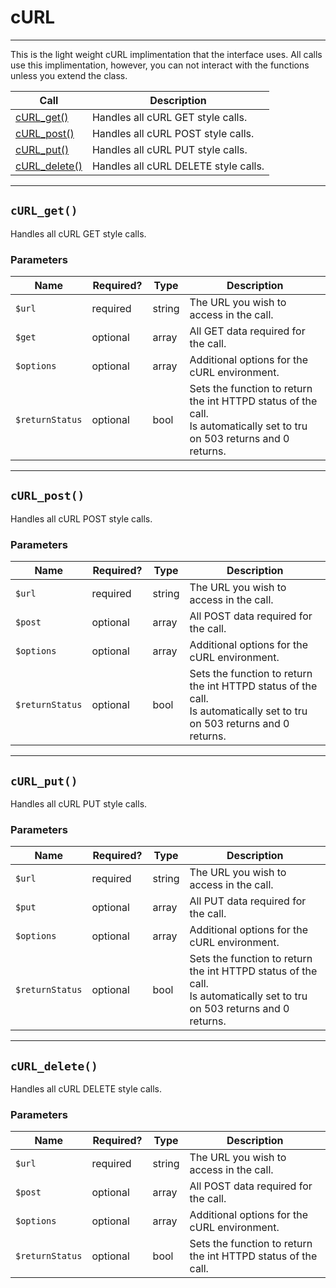 # cURL

***

This is the light weight cURL implimentation that the interface uses.  All calls use this implimentation, however, you can not interact with the functions unless you extend the class.

| Call | Description |
| ---- | ----------- |
| [cURL_get()]() | Handles all cURL GET style calls. |
| [cURL_post()]() | Handles all cURL POST style calls. |
| [cURL_put()]() | Handles all cURL PUT style calls. |
| [cURL_delete()]() | Handles all cURL DELETE style calls. |

***

## `cURL_get()`

Handles all cURL GET style calls.

### Parameters  

<table>
    <thead>
        <tr>
            <th>Name</th>
            <th width=20%>Required?</th>
            <th width="50">Type</th>
            <th width=99%>Description</th>
        </tr>
    </thead>
    <tbody>
        <tr>
            <td><code>$url</code></td>
            <td>required</td>
            <td>string</td>
            <td>The URL you wish to access in the call.</td>
        </tr>
        <tr>
            <td><code>$get</code></td>
            <td>optional</td>
            <td>array</td>
            <td>All GET data required for the call.</td>
        </tr>
        <tr>
            <td><code>$options</code></td>
            <td>optional</td>
            <td>array</td>
            <td>Additional options for the cURL environment.</td>
        </tr>
        <tr>
            <td><code>$returnStatus</code></td>
            <td>optional</td>
            <td>bool</td>
            <td>Sets the function to return the int HTTPD status of the call.<br />Is automatically set to tru on 503 returns and 0 returns.</td>
        </tr>
    </tbody>
</table>

***

## `cURL_post()`

Handles all cURL POST style calls.

### Parameters  

<table>
    <thead>
        <tr>
            <th>Name</th>
            <th width=20%>Required?</th>
            <th width="50">Type</th>
            <th width=99%>Description</th>
        </tr>
    </thead>
    <tbody>
        <tr>
            <td><code>$url</code></td>
            <td>required</td>
            <td>string</td>
            <td>The URL you wish to access in the call.</td>
        </tr>
        <tr>
            <td><code>$post</code></td>
            <td>optional</td>
            <td>array</td>
            <td>All POST data required for the call.</td>
        </tr>
        <tr>
            <td><code>$options</code></td>
            <td>optional</td>
            <td>array</td>
            <td>Additional options for the cURL environment.</td>
        </tr>
        <tr>
            <td><code>$returnStatus</code></td>
            <td>optional</td>
            <td>bool</td>
            <td>Sets the function to return the int HTTPD status of the call.<br />Is automatically set to tru on 503 returns and 0 returns.</td>
        </tr>
    </tbody>
</table>

***

## `cURL_put()`

Handles all cURL PUT style calls.

### Parameters  

<table>
    <thead>
        <tr>
            <th>Name</th>
            <th width=20%>Required?</th>
            <th width="50">Type</th>
            <th width=99%>Description</th>
        </tr>
    </thead>
    <tbody>
        <tr>
            <td><code>$url</code></td>
            <td>required</td>
            <td>string</td>
            <td>The URL you wish to access in the call.</td>
        </tr>
        <tr>
            <td><code>$put</code></td>
            <td>optional</td>
            <td>array</td>
            <td>All PUT data required for the call.</td>
        </tr>
        <tr>
            <td><code>$options</code></td>
            <td>optional</td>
            <td>array</td>
            <td>Additional options for the cURL environment.</td>
        </tr>
        <tr>
            <td><code>$returnStatus</code></td>
            <td>optional</td>
            <td>bool</td>
            <td>Sets the function to return the int HTTPD status of the call.<br />Is automatically set to tru on 503 returns and 0 returns.</td>
        </tr>
    </tbody>
</table>

***

## `cURL_delete()`

Handles all cURL DELETE style calls.

### Parameters  

<table>
    <thead>
        <tr>
            <th>Name</th>
            <th width=20%>Required?</th>
            <th width="50">Type</th>
            <th width=99%>Description</th>
        </tr>
    </thead>
    <tbody>
        <tr>
            <td><code>$url</code></td>
            <td>required</td>
            <td>string</td>
            <td>The URL you wish to access in the call.</td>
        </tr>
        <tr>
            <td><code>$post</code></td>
            <td>optional</td>
            <td>array</td>
            <td>All POST data required for the call.</td>
        </tr>
        <tr>
            <td><code>$options</code></td>
            <td>optional</td>
            <td>array</td>
            <td>Additional options for the cURL environment.</td>
        </tr>
        <tr>
            <td><code>$returnStatus</code></td>
            <td>optional</td>
            <td>bool</td>
            <td>Sets the function to return the int HTTPD status of the call.</td>
        </tr>
    </tbody>
</table>